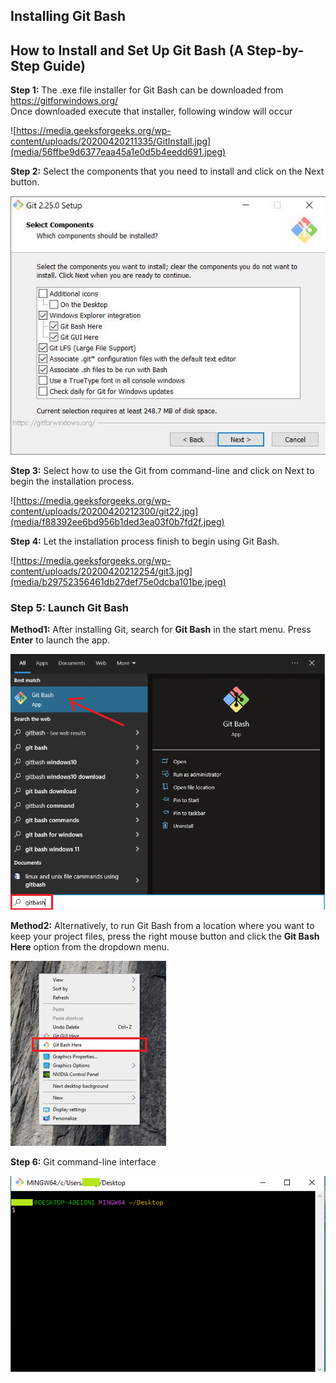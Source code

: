 ## Installing Git Bash

## How to Install and Set Up Git Bash (A Step-by-Step Guide)

**Step 1:** The .exe file installer for Git Bash can be downloaded from <https://gitforwindows.org/>  
Once downloaded execute that installer, following window will occur

![https://media.geeksforgeeks.org/wp-content/uploads/20200420211335/GitInstall.jpg](media/56ffbe9d6377eaa45a1e0d5b4eedd691.jpeg)

**Step 2:** Select the components that you need to install and click on the Next button.

![Lightbox](media/18a02bd42cf55232c75f6e7628b24493.jpeg)

**Step 3:** Select how to use the Git from command-line and click on Next to begin the installation process.

![https://media.geeksforgeeks.org/wp-content/uploads/20200420212300/git22.jpg](media/f88392ee6bd956b1ded3ea03f0b7fd2f.jpeg)

**Step 4:** Let the installation process finish to begin using Git Bash.

![https://media.geeksforgeeks.org/wp-content/uploads/20200420212254/git3.jpg](media/b29752356461db27def75e0dcba101be.jpeg)

### Step 5: Launch Git Bash

**Method1:** After installing Git, search for **Git Bash** in the start menu. Press **Enter** to launch the app.

![](media/2246a56a960b9d7f27991003d8f896eb.png)

**Method2:** Alternatively, to run Git Bash from a location where you want to keep your project files, press the right mouse button and click the **Git Bash Here** option from the dropdown menu.

![](media/d488b53f3bc32199da21811d5c246eb9.png)

**Step 6:** Git command-line interface

![](media/4a19a91d2d8489f59f95ebf949b35fb1.png)
